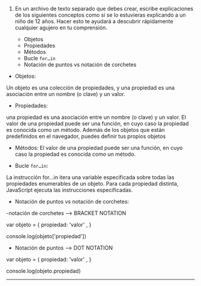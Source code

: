 1. En un archivo de texto separado que debes crear, escribe explicaciones de los siguientes conceptos como si se lo estuvieras explicando a un niño de 12 años. Hacer esto te ayudará a descubrir rápidamente cualquier agujero en tu comprensión.

	* Objetos
	* Propiedades
	* Métodos
	* Bucle `for…in`
	* Notación de puntos vs notación de corchetes
	


* Objetos:

Un objeto es una colección de propiedades, y una propiedad es una asociación entre un nombre (o clave) y un valor.

* Propiedades:

una propiedad es una asociación entre un nombre (o clave) y un valor. El valor de una propiedad puede ser una función, en cuyo caso la propiedad es conocida como un método. Además de los objetos que están predefinidos en el navegador, puedes definir tus propios objetos

* Métodos:
El valor de una propiedad puede ser una función, en cuyo caso la propiedad es conocida como un método.

* Bucle `for…in`:

La instrucción for...in itera una variable especificada sobre todas las propiedades enumerables de un objeto. Para cada propiedad distinta, JavaScript ejecuta las instrucciones especificadas.

* Notación de puntos vs notación de corchetes:

-notación de corchetes --> BRACKET NOTATION

var objeto = {
      propiedad: 'valor' ,
}

console.log(objeto['propiedad']) 

- Notación de puntos --> DOT NOTATION

var objeto = {
      propiedad: 'valor' ,
}

console.log(objeto.propiedad)

-----------------------------------------------------------------------------------------------------------------------------------------------------------------------